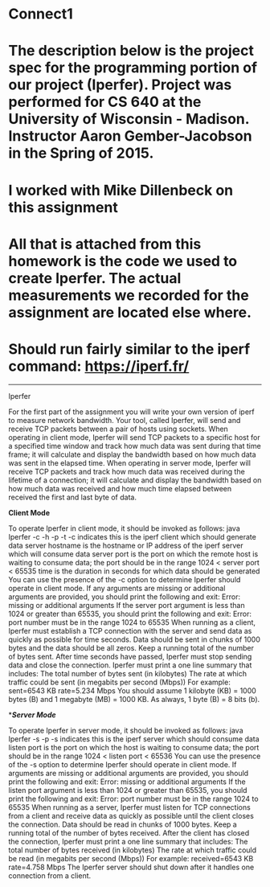 # Connect1
# The description below is the project spec for the programming portion of our project (Iperfer). Project was performed for CS 640 at the University of Wisconsin - Madison. Instructor Aaron Gember-Jacobson in the Spring of 2015.
# I worked with Mike Dillenbeck on this assignment
# All that is attached from this homework is the code we used to create Iperfer. The actual measurements we recorded for the assignment are located else where. 
# Should run fairly similar to the iperf command: https://iperf.fr/

----------------------------------------------------------------------------------------------------------------------------
Iperfer

For the first part of the assignment you will write your own version of iperf to measure network bandwidth. Your tool, called Iperfer, will send and receive TCP packets between a pair of hosts using sockets. When operating in client mode, Iperfer will send TCP packets to a specific host for a specified time window and track how much data was sent during that time frame; it will calculate and display the bandwidth based on how much data was sent in the elapsed time. When operating in server mode, Iperfer will receive TCP packets and track how much data was received during the lifetime of a connection; it will calculate and display the bandwidth based on how much data was received and how much time elapsed between received the first and last byte of data.

******Client Mode******

To operate Iperfer in client mode, it should be invoked as follows:
java Iperfer -c -h <server hostname> -p <server port> -t <time>
-c indicates this is the iperf client which should generate data
server hostname is the hostname or IP address of the iperf server which will consume data
server port is the port on which the remote host is waiting to consume data; the port should be in the range 1024 < server port < 65535
time is the duration in seconds for which data should be generated
You can use the presence of the -c option to determine Iperfer should operate in client mode.
If any arguments are missing or additional arguments are provided, you should print the following and exit:
  Error: missing or additional arguments
If the server port argument is less than 1024 or greater than 65535, you should print the following and exit:
  Error: port number must be in the range 1024 to 65535
When running as a client, Iperfer must establish a TCP connection with the server and send data as quickly as possible for time seconds. Data should be sent in chunks of 1000 bytes and the data should be all zeros. Keep a running total of the number of bytes sent.
After time seconds have passed, Iperfer must stop sending data and close the connection.  Iperfer must print a one line summary that includes:
The total number of bytes sent (in kilobytes)
The rate at which traffic could be sent (in megabits per second (Mbps))
For example:
  sent=6543 KB rate=5.234 Mbps
You should assume 1 kilobyte (KB) = 1000 bytes (B) and 1 megabyte (MB) = 1000 KB. As always, 1 byte (B) = 8 bits (b).

******Server Mode*****

To operate Iperfer in server mode, it should be invoked as follows:
java Iperfer -s -p <listen port>
-s indicates this is the iperf server which should consume data
listen port is the port on which the host is waiting to consume data; the port should be in the range 1024 < listen port < 65536
You can use the presence of the -s option to determine Iperfer should operate in client mode.
If arguments are missing or additional arguments are provided, you should print the following and exit:
  Error: missing or additional arguments
If the listen port argument is less than 1024 or greater than 65535, you should print the following and exit:
  Error: port number must be in the range 1024 to 65535
When running as a server, Iperfer must listen for TCP connections from a client and receive data as quickly as possible until the client closes the connection. Data should be read in chunks of 1000 bytes. Keep a running total of the number of bytes received.
After the client has closed the connection, Iperfer must print a one line summary that includes:
The total number of bytes received (in kilobytes)
The rate at which traffic could be read (in megabits per second (Mbps))
For example:
  received=6543 KB rate=4.758 Mbps
The Iperfer server should shut down after it handles one connection from a client.

